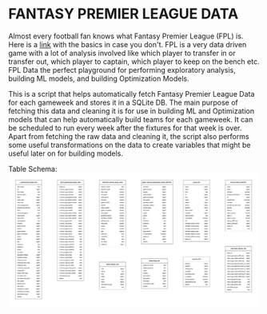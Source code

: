 # FANTASY PREMIER LEAGUE DATA

Almost every football fan knows what Fantasy Premier League (FPL) is. Here is a [link](https://www.premierleague.com/news/2173986) with the basics in case you don't. FPL is a very data driven game with a lot of analysis involved like which player to transfer in or transfer out, which player to captain, which player to keep on the bench etc. FPL Data the perfect playground for performing exploratory analysis, building ML models, and building Optimization Models.

This is a script that helps automatically fetch Fantasy Premier League Data for each gameweek and stores it in a SQLite DB. The main purpose of fetching this data and cleaning it is for use in building ML and Optimization models that can help automatically build teams for each gameweek. It can be scheduled to run every week after the fixtures for that week is over.  
Apart from fetching the raw data and cleaning it, the script also performs some useful transformations on the data to create variables that might be useful later on for building models.

Table Schema:
![](sqlite_db_tables_info.png)
